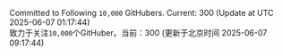 Committed to Following `10,000` GitHubers. Current: <!-- FOLLOWING_COUNT -->300<!-- FOLLOWING_COUNT --> (Update at UTC <!-- LAST_UPDATED -->2025-06-07 01:17:44<!-- LAST_UPDATED -->)<br>
致力于关注`10,000`个GitHuber。当前：<!-- FOLLOWING_COUNT -->300<!-- FOLLOWING_COUNT --> (更新于北京时间 <!-- LAST_UPDATED_CST -->2025-06-07 09:17:44<!-- LAST_UPDATED_CST -->)
